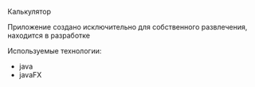 Калькулятор

Приложение создано исключительно для собственного развлечения, находится в разработке

Используемые технологии:
  - java
  - javaFX
